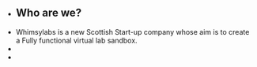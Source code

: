 - ## Who are we?
- Whimsylabs is a new Scottish Start-up company whose aim is to create a Fully functional virtual lab sandbox.
-
-